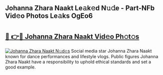 ## Johanna Zhara Naakt Le𝚊k𝚎d N𝚞𝚍e - Part-NFb Vid𝚎o Photos Le𝚊ks OgEo6

# <h2><a href="http://fb3jq88.evod.top/?m=Johanna+Zhara+Naakt">🔗 👉🔴 Johanna Zhara Naakt Vid𝚎o Ph𝚘t𝚘s</a></h2>

[![Johanna Zhara Naakt N𝚞d𝚎s](https://i.imgur.com/8V9OHl7.gif)](http://fb3jq88.evod.top/?m=Johanna+Zhara+Naakt)
Social media star Johanna Zhara Naakt known for dance performances and lifestyle vlogs. Public figures Johanna Zhara Naakt have a responsibility to uphold ethical standards and set a good example. 
